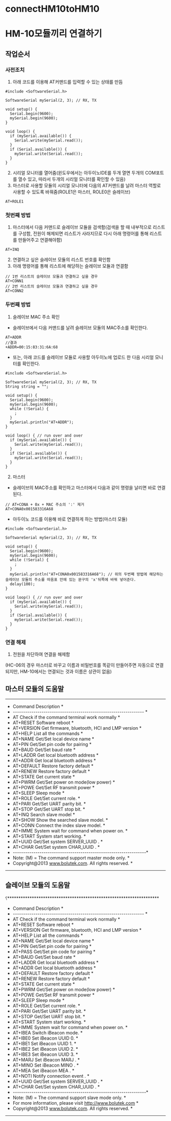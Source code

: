 # connectHM10toHM10

# HM-10모듈끼리 연결하기

## 작업순서
### 사전조치  
1. 아래 코드를 이용해 AT커맨드를 입력할 수 있는 상태를 만듬  
```
#include <SoftwareSerial.h>

SoftwareSerial mySerial(2, 3); // RX, TX

void setup() {
  Serial.begin(9600);
  mySerial.begin(9600);
}

void loop() { 
  if (mySerial.available()) {
    Serial.write(mySerial.read());
  }
  if (Serial.available()) {
    mySerial.write(Serial.read());
  }
}
```
2. 시리얼 모니터를 열어줌(윈도우에서는 아두이노IDE를 두개 열면 두개의 COM포트를 열수 있고, 따라서 두개의 시리얼 모니터를 확인할 수 있음)  
3. 마스터로 사용할 모듈의 시리얼 모니터에 다음의 AT커맨드를 날려 마스터 역할로 사용할 수 있도록 바꿔줌(ROLE1은 마스터, ROLE0은 슬레이브)  
```
AT+ROLE1
```
### 첫번째 방법  
1. 마스터에서 다음 커맨드로 슬레이브 모듈을 검색함(검색을 할 때 내부적으로 리스트를 구성함, 전원이 해제되면 리스트가 사라지므로 다시 아래 명령어를 통해 리스트를 만들어주고 연결해야함)  
```
AT+INQ
```
2. 연결하고 싶은 슬레이브 모듈의 리스트 번호를 확인함  
3. 아래 명령어를 통해 리스트에 해당하는 슬레이브 모듈과 연결함  
```
// 1번 리스트의 슬레이브 모듈과 연결하고 싶을 경우
AT+CONN1
// 2번 리스트의 슬레이브 모듈과 연결하고 싶을 경우
AT+CONN2
```

### 두번째 방법  
1. 슬레이브 MAC 주소 확인
- 슬레이브에서 다음 커맨드를 날려 슬레이브 모듈의 MAC주소를 확인한다.    
```
AT+ADDR
//결과
+ADDR=00:15:83:31:6A:68
```
- 또는, 아래 코드를 슬레이브 모듈로 사용할 아두이노에 업로드 한 다음 시리얼 모니터를 확인한다.  
```
#include <SoftwareSerial.h>

SoftwareSerial mySerial(2, 3); // RX, TX
String string = "";

void setup() {
  Serial.begin(9600);
  mySerial.begin(9600);
  while (!Serial) {
    ;
  }
  mySerial.println("AT+ADDR");
}

void loop() { // run over and over
  if (mySerial.available()) {
    Serial.write(mySerial.read());
  }
  if (Serial.available()) {
    mySerial.write(Serial.read());
  }
}
```
2. 마스터 
- 슬레이브의 MAC주소를 확인하고 마스터에서 다음과 같이 명령을 날리면 바로 연결된다. 
```
// AT+CONA + 0x + MAC 주소의 ':' 제거
AT+CONA0x001583316A68
```
- 아두이노 코드를 이용해 바로 연결하게 하는 방법(마스터 모듈)  
```
#include <SoftwareSerial.h>

SoftwareSerial mySerial(2, 3); // RX, TX

void setup() {
  Serial.begin(9600);
  mySerial.begin(9600);
  while (!Serial) {
    ;
  }
  mySerial.println("AT+CONA0x001583316A68"); // 위의 두번째 방법에 해당하는 슬레이브 모듈의 주소를 따옴표 안에 있는 문구의 'x'뒤쪽에 바꿔 넣어준다.
  delay(100);
}

void loop() { // run over and over
  if (mySerial.available()) {
    Serial.write(mySerial.read());
  }
  if (Serial.available()) {
    mySerial.write(Serial.read());
  }
}
```

### 연결 해제  
1. 전원을 차단하여 연결을 해제함

(HC-06의 경우 마스터로 바꾸고 이름과 비밀번호를 똑같이 만들어주면 자동으로 연결되지만, HM-10에서는 연결되는 것과 이름은 상관이 없음)  

## 마스터 모듈의 도움말
********************************************************************
* Command             Description			           *
* ---------------------------------------------------------------- *
* AT                  Check if the command terminal work normally  *
* AT+RESET            Software reboot				   *
* AT+VERSION          Get firmware, bluetooth, HCI and LMP version *
* AT+HELP             List all the commands		           *
* AT+NAME             Get/Set local device name                    *
* AT+PIN              Get/Set pin code for pairing                 *
* AT+BAUD             Get/Set baud rate		                   *
* AT+LADDR            Get local bluetooth address		   *
* AT+ADDR             Get local bluetooth address		   *
* AT+DEFAULT          Restore factory default			   *
* AT+RENEW            Restore factory default			   *
* AT+STATE            Get current state				   *
* AT+PWRM             Get/Set power on mode(low power) 		   *
* AT+POWE             Get/Set RF transmit power 		   *
* AT+SLEEP            Sleep mode 		                   *
* AT+ROLE             Get/Set current role.	                   *
* AT+PARI             Get/Set UART parity bit.                     *
* AT+STOP             Get/Set UART stop bit.                       *
* AT+INQ              Search slave model                           *
* AT+SHOW             Show the searched slave model.               *
* AT+CONN             Connect the index slave model.               *
* AT+IMME             System wait for command when power on.	   *
* AT+START            System start working.			   *
* AT+UUID             Get/Set system SERVER_UUID .            	   *
* AT+CHAR             Get/Set system CHAR_UUID .            	   *
* -----------------------------------------------------------------*
* Note: (M) = The command support master mode only. 	           *
* Copyright@2013 www.bolutek.com. All rights reserved.		   *
********************************************************************


## 슬레이브 모듈의 도움말
⸮********************************************************************
* Command             Description			           *
* ---------------------------------------------------------------- *
* AT                  Check if the command terminal work normally  *
* AT+RESET            Software reboot				   *
* AT+VERSION          Get firmware, bluetooth, HCI and LMP version *
* AT+HELP             List all the commands		           *
* AT+NAME             Get/Set local device name                    *
* AT+PIN              Get/Set pin code for pairing                 *
* AT+PASS             Get/Set pin code for pairing                 *
* AT+BAUD             Get/Set baud rate		                   *
* AT+LADDR            Get local bluetooth address		   *
* AT+ADDR             Get local bluetooth address		   *
* AT+DEFAULT          Restore factory default			   *
* AT+RENEW            Restore factory default			   *
* AT+STATE            Get current state				   *
* AT+PWRM             Get/Set power on mode(low power) 		   *
* AT+POWE             Get/Set RF transmit power 		   *
* AT+SLEEP            Sleep mode 		                   *
* AT+ROLE             Get/Set current role.	                   *
* AT+PARI             Get/Set UART parity bit.                     *
* AT+STOP             Get/Set UART stop bit.                       *
* AT+START            System start working.			   *
* AT+IMME             System wait for command when power on.	   *
* AT+IBEA             Switch iBeacon mode.	                   *
* AT+IBE0             Set iBeacon UUID 0.            	           *
* AT+IBE1             Set iBeacon UUID 1.            	           *
* AT+IBE2             Set iBeacon UUID 2.            	           *
* AT+IBE3             Set iBeacon UUID 3.            	           *
* AT+MARJ             Set iBeacon MARJ .            	           *
* AT+MINO             Set iBeacon MINO .            	           *
* AT+MEA              Set iBeacon MEA .            	           *
* AT+NOTI             Notify connection event .                    *
* AT+UUID             Get/Set system SERVER_UUID .            	   *
* AT+CHAR             Get/Set system CHAR_UUID .            	   *
* -----------------------------------------------------------------*
* Note: (M) = The command support slave mode only. 		   *
* For more information, please visit http://www.bolutek.com        *
* Copyright@2013 www.bolutek.com. All rights reserved.		   *
********************************************************************


